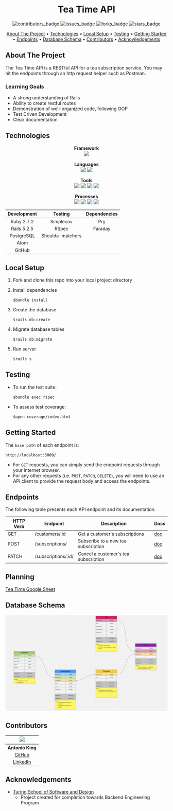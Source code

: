 <h1 align="center">Tea Time API</h1>

<p align="center">
  <a href="https://github.com/antoniojking/tea_time/graphs/contributors">
    <img src="https://img.shields.io/github/contributors/antoniojking/tea_time?style=for-the-badge" alt="contributors_badge">
  </a>
  <a href="https://github.com/antoniojking/tea_time/issues">
    <img src="https://img.shields.io/github/issues/antoniojking/tea_time?style=for-the-badge" alt="issues_badge">
  </a>
  <a href="https://github.com/antoniojking/tea_time/network/members">
    <img src="https://img.shields.io/github/forks/antoniojking/tea_time?style=for-the-badge" alt="forks_badge">
  </a>
  <a href="https://github.com/antoniojking/tea_time/stargazers">
    <img src="https://img.shields.io/github/stars/antoniojking/tea_time?style=for-the-badge" alt="stars_badge">
  </a>
</p>

<p align="center">
  <a href="#about-the-project">About The Project</a> •
  <a href="#technologies">Technologies</a> •
  <a href="#local-setup">Local Setup</a> •
  <a href="#testing">Testing</a> •
  <a href="#getting-started">Getting Started</a> •
  <a href="#endpoints">Endpoints</a> •
  <a href="#database-schema">Database Schema</a> •
  <a href="#contributors">Contributors</a> •
  <a href="#acknowledgements">Acknowledgements</a>
</p>

## About The Project

The Tea Time API is a RESTful API for a tea subscription service. You may hit the endpoints through an http request helper such as Postman.

### Learning Goals

* A strong understanding of Rails
* Ability to create restful routes
* Demonstration of well-organized code, following OOP
* Test Driven Development
* Clear documentation

## Technologies

<p align="center">
  <b>Framework</b><br>
  <img src="https://img.shields.io/badge/ruby%20on%20rails-b81818.svg?&style=for-the-badge&logo=rubyonrails&logoColor=white" />
</p>

<p align="center">
  <b>Languages</b><br>
  <img src="https://img.shields.io/badge/ruby-CC342D.svg?&style=for-the-badge&logo=ruby&logoColor=white" />
  <img src="https://img.shields.io/badge/SQL-4169E1.svg?style=for-the-badge&logo=SQL&logoColor=white" />
</p>

<p align="center">
  <b>Tools</b><br>
  <img src="https://img.shields.io/badge/Atom-66595C.svg?&style=for-the-badge&logo=atom&logoColor=white" />  
  <img src="https://img.shields.io/badge/git-F05032.svg?&style=for-the-badge&logo=git&logoColor=white" />
  <img src="https://img.shields.io/badge/GitHub-181717.svg?&style=for-the-badge&logo=github&logoColor=white" />
  <img src="https://img.shields.io/badge/PostgreSQL-4169E1.svg?&style=for-the-badge&logo=postgresql&logoColor=white" />
</p>

<p align="center">
  <b>Processes</b><br>
  <img src="https://img.shields.io/badge/OOP-b81818.svg?&style=for-the-badge&logo=OOP&logoColor=white" />
  <img src="https://img.shields.io/badge/TDD-b87818.svg?&style=for-the-badge&logo=TDD&logoColor=white" />
  <img src="https://img.shields.io/badge/MVC-b8b018.svg?&style=for-the-badge&logo=MVC&logoColor=white" />
  <img src="https://img.shields.io/badge/REST-33b818.svg?&style=for-the-badge&logo=REST&logoColor=white" />  
</p>

<div align="center">

| Development  | Testing          | Dependencies          |
|:------------:|:----------------:|:---------------------:|
| Ruby 2.7.2   | Simplecov        | Pry                   |
| Rails 5.2.5  | RSpec            | Faraday               |
| PostgreSQL   | Shoulda-matchers |                       |
| Atom         |                  |                       |
| GitHub       |                  |                       |

</div>


## Local Setup

1. Fork and clone this repo into your local project directory

2. Install dependencies
   ```
   $bundle install
   ```

3. Create the database
   ```
   $rails db:create
   ```

4. Migrate database tables
   ```
   $rails db:migrate
   ```

8. Run server
   ```
   $rails s
   ```

## Testing

- To run the test suite:
  ```
  $bundle exec rspec
  ```

- To assess test coverage:
  ```
  $open coverage/index.html
  ```

## Getting Started

The `base path` of each endpoint is:

```
http://localhost:3000/
```

- For `GET` requests, you can simply send the endpoint requests through your internet browser.  
- For any other requests (i.e. `POST`, `PATCH`, `DELETE`), you will need to use an API client to provide the request body and access the endpoints.

## Endpoints

The following table presents each API endpoint and its documentation.  

HTTP Verb | Endpoint              | Description                                | Docs
----------|-----------------------|--------------------------------------------|------
GET       | /customers/:id        | Get a customer's subscriptions             | [doc](./docs/customers_endpoint.md)
POST      | /subscriptions/       | Subscribe to a new tea subscription        | [doc](./docs/subscriptions_endpoint.md)
PATCH     | /subscriptions/:id/   | Cancel a customer's tea subscription       | [doc](./docs/subscriptions_endpoint.md)

## Planning
[Tea Time Google Sheet](https://docs.google.com/spreadsheets/d/1vUl4_0eJ-a11aXsyJYsmh06lSlbLxu769ldp2N0KX8I/edit?usp=sharing)

## Database Schema
![Tea Time Database Schema](/docs/images/tea_time_db_schema.png)


## Contributors

<center>

![](https://avatars.githubusercontent.com/u/81713591?s=150)  |
 :--:    |
 **Antonio King** |
 [GitHub](https://github.com/antoniojking)  |
 [LinkedIn](https://www.linkedin.com/in/antoniojking/)|

</center>

## Acknowledgements

* [Turing School of Software and Design](https://turing.edu/)
  - Project created for completion towards Backend Engineering Program
